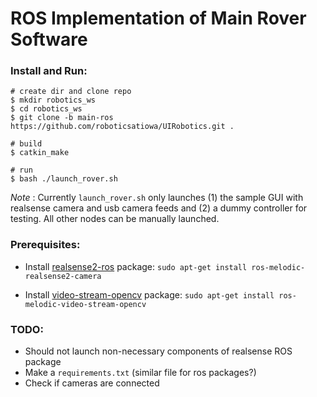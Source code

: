 # ROS Implementation of Main Rover Software

### Install and Run:

```
# create dir and clone repo
$ mkdir robotics_ws
$ cd robotics_ws
$ git clone -b main-ros https://github.com/roboticsatiowa/UIRobotics.git .

# build
$ catkin_make

# run
$ bash ./launch_rover.sh
```

_Note_ : Currently `launch_rover.sh` only launches (1) the sample GUI with realsense camera and usb camera feeds and (2) a dummy controller for testing. All other nodes can be manually launched.

### Prerequisites:
- Install [realsense2-ros](https://github.com/IntelRealSense/realsense-ros) package: `sudo apt-get install ros-melodic-realsense2-camera`

- Install [video-stream-opencv](https://github.com/ros-drivers/video_stream_opencv) package: `sudo apt-get install ros-melodic-video-stream-opencv`


### TODO:
- Should not launch non-necessary components of realsense ROS package
- Make a `requirements.txt` (similar file for ros packages?)
- Check if cameras are connected

